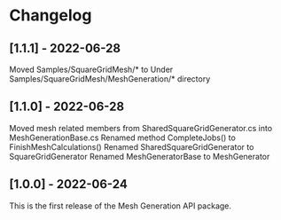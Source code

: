 # Changelog

## [1.1.1] - 2022-06-28
Moved Samples/SquareGridMesh/* to Under Samples/SquareGridMesh/MeshGeneration/* directory

## [1.1.0] - 2022-06-28
Moved mesh related members from SharedSquareGridGenerator.cs into MeshGenerationBase.cs
Renamed method CompleteJobs() to FinishMeshCalculations()
Renamed SharedSquareGridGenerator to SquareGridGenerator
Renamed MeshGeneratorBase to MeshGenerator

## [1.0.0] - 2022-06-24
This is the first release of the Mesh Generation API package.
